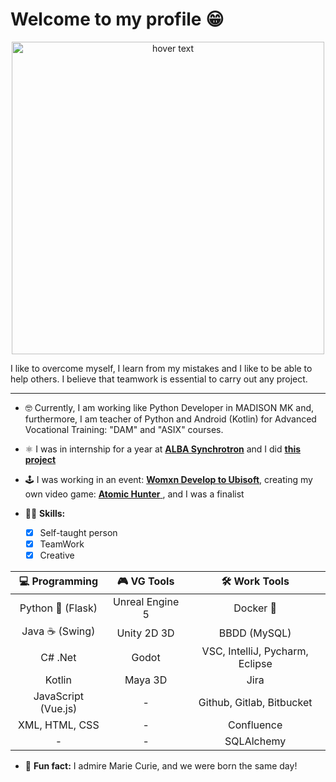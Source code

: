# Welcome to my profile 😁

<p align="center">
  <img src="https://user-images.githubusercontent.com/73069754/165260258-fd54d392-973d-47ac-a29b-1767dba36583.png" width="500" title="hover text">  
</p>

I like to overcome myself, I learn from my mistakes and I like to be able to help others. I believe that teamwork is essential to carry out any project.

---

 - 🤓 Currently, I am working like Python Developer in MADISON MK and, furthermore, I am teacher of Python and Android (Kotlin) for Advanced Vocational Training: "DAM" and "ASIX" courses.
 -  ⚛ I was in internship for a year at [**ALBA Synchrotron**](https://www.cells.es/es/) and I did [**this project**](https://github.com/saidaHF/EPSUserGUI)
 -  🕹 I was working in an event: [**Womxn Develop to Ubisoft**](https://www.youtube.com/watch?v=l4qxms2-55o&ab_channel=UbisoftParis), creating my own video game: [**Atomic Hunter** ](https://github.com/saidaHF/Atomic-Hunter.git), and I was a finalist

 - 👩🏻 **Skills:** 
     - [x] Self-taught person
     - [x] TeamWork
     - [x] Creative

|  💻 Programming        |   🎮 VG Tools   |          🛠 Work Tools          |
|:----------------------:|:---------------:|:-------------------------------:|
|  Python 🐍 (Flask)     | Unreal Engine 5 |            Docker 🐳           |
|      Java ☕ (Swing)   |   Unity 2D 3D   |     BBDD (MySQL)                | 
|       C# .Net           |      Godot      | VSC, IntelliJ, Pycharm, Eclipse |
|     Kotlin              |      Maya 3D    |              Jira               |
|   JavaScript (Vue.js)   |        -         |    Github, Gitlab, Bitbucket    |
| XML, HTML, CSS          |       -          |            Confluence           |
|-                        |        -        |            SQLAlchemy           |


- 🌙 **Fun fact:** I admire Marie Curie, and we were born the same day!





